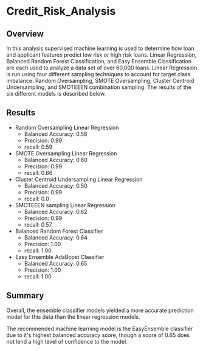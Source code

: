 # Credit_Risk_Analysis

## Overview

In this analysis supervised machine learning is used to determine how loan and applicant features predict low risk or high risk loans. Linear Regression, Balanced Random Forest Classification, and Easy Ensemble Classification are each used to analyze a data set of over 60,000 loans. Linear Regression is run using four different sampling techniques to account for target class imbalance:  Random Oversampling, SMOTE Oversampling, Cluster Centroid Undersampling, and SMOTEEEN combination sampling. The results of the six different models is described below.

## Results

  - Random Oversampling Linear Regression
       - Balanced Accuracy: 0.58
       - Precision: 0.99
       - recall: 0.59
  - SMOTE Oversampling Linear Regression
       - Balanced Accuracy: 0.60
       - Precision: 0.99
       - recall: 0.66
   - Cluster Centroid Undersampling Linear Regression
       - Balanced Accuracy: 0.50
       - Precision: 0.99
       - recall: 0.0
  - SMOTEEEN sampling Linear Regression
       - Balanced Accuracy: 0.62
       - Precision: 0.99
       - recall: 0.57
  - Balanced Random Forest Classifier
       - Balanced Accuracy: 0.64
       - Precision: 1.00
       - recall: 1.00
  - Easy Ensemble AdaBoost Classifier
       - Balanced Accuracy: 0.65
       - Precision: 1.00
       - recall: 1.00
       
## Summary

Overall, the ensemble classifier models yielded a more accurate prediction model for this data than the linear regression models.

The recommended machine learning model is the EasyEnsemble classifier due to it's highest balanced accuracy score, though a score of 0.65 does not lend a high level of confidence to the model.
